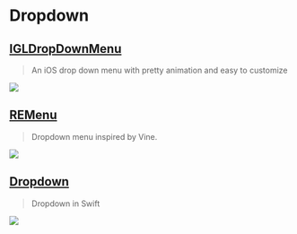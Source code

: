Dropdown
==

[IGLDropDownMenu](https://github.com/bestwnh/IGLDropDownMenu)
--
> An iOS drop down menu with pretty animation and easy to customize

![](https://raw.githubusercontent.com/bestwnh/IGLDropDownMenu/master/Screens/IGLDropDownMenuDemo.gif)

[REMenu](https://github.com/romaonthego/REMenu)
--
> Dropdown menu inspired by Vine.

![](https://github.com/romaonthego/REMenu/raw/master/Demo.gif)

## [Dropdown](https://github.com/hyperoslo/Dropdown)
> Dropdown in Swift

![](https://github.com/hyperoslo/Dropdown/raw/master/Screenshots/dropdown.gif)
